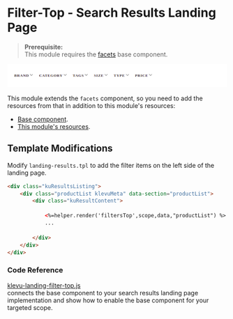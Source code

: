 # Filter-Top - Search Results Landing Page

> **Prerequisite:**  
> This module requires the [facets](/components/facets) base component.  

![filter teft](/modules/filter-top/images/image001.png)

This module extends the `facets` component, so you need to
add the resources from that in addition to this module's resources:

- [Base component](/components/facets/resources).
- [This module's resources](/modules/filter-top/landing/resources).


## Template Modifications

Modify `landing-results.tpl` to add the filter items on the left side of the landing page.

```html
<div class="kuResultsListing">
    <div class="productList klevuMeta" data-section="productList">
        <div class="kuResultContent">
            
            <%=helper.render('filtersTop',scope,data,"productList") %>
            ...

        </div>        
    </div>
</div>
```

### Code Reference 

[klevu-landing-filter-top.js](/modules/filter-top/landing/resources/assets/js/klevu-landing-filter-top.js)  
connects the base component to your search results landing page implementation
and show how to enable the base component for your targeted scope.